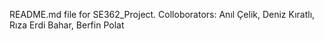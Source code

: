 README.md file for SE362_Project. Colloborators: Anıl Çelik, Deniz Kıratlı, Rıza Erdi Bahar, Berfin Polat
